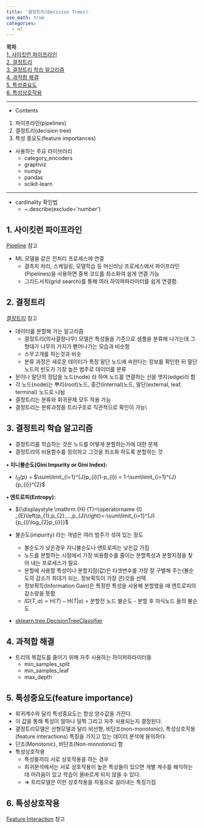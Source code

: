 ```yaml
---
title: '결정트리(Decision Trees)'
use_math: true
categories:
  - ml
---
```


**목차**  
[1. 사이킷런 파이프라인](#1-사이킷런-파이프라인)  
[2. 결정트리](#2-결정트리)  
[3. 결정트리 학습 알고리즘](#3-결정트리-학습-알고리즘)  
[4. 과적합 해결](#4-과적합-해결)  
[5. 특성중요도](#5-특성중요도feature-importance)  
[6. 특성상호작용](#6-특성상호작용)  


---
* Contents
1. 파이프라인(pipelines)
2. 결정트리(decision tree)
3. 특성 중요도(feature importances)

* 사용하는 주요 라이브러리
  * category_encoders  
  * graphviz  
  * numpy  
  * pandas  
  * scikit-learn  

---

* cardinality 확인법
  * ~.describe(exclude='number')

## 1. 사이킷런 파이프라인
[Pipeline](https://scikit-learn.org/stable/modules/generated/sklearn.pipeline.Pipeline.html) 참고
* ML 모델을 같은 전처리 프로세스에 연결
  * 결측치 처리, 스케일링, 모델학습 등 머신러닝 프로세스에서 파이프라인(Pipelines)을 사용하면 중복 코드를 최소화여 쉽게 연결 가능
  * 그리드서치(grid search)를 통해 여러 하이퍼파라미터를 쉽게 연결함.

## 2. 결정트리
[결정트리](http://www.r2d3.us/visual-intro-to-machine-learning-part-1/) 참고
* 데이터를 분할해 가는 알고리즘
  * 결정트리(의사결정나무) 모델은 특성들을 기준으로 샘플을 분류해 나가는데 그 형태가 나무의 가지가 뻗어나가는 모습과 비슷함
  * 스무고개를 하는것과 비슷
  * 분류 과정은 새로운 데이터가 특정 말단 노드에 속한다는 정보를 확인한 뒤 말단노드의 빈도가 가장 높은 범주로 데이터를 분류
* 문이나 말단의 정답을 노드(node) 라 하며 노드를 연결하는 선을 엣지(edge)라 함
* 각 노드(node)는 뿌리(root)노드, 중간(internal)노드, 말단(external, leaf, terminal) 노드로 나뉨
* 결정트리는 분류와 회귀문제 모두 적용 가능
* 결정트리는 분류과정을 트리구조로 직관적으로 확인이 가능\

## 3. 결정트리 학습 알고리즘
* 결정트리를 학습하는 것은 노드를 어떻게 분할하는가에 대한 문제
* 결정트리의 비용함수를 정의하고 그것을 최소화 하도록 분할하는 것

**▪︎ 지니불순도(Gini Impurity or Gini Index):**

  * ${\displaystyle {I}_{G}(p)}$ = $\sum\limit_{i=1}^{J}p_{i}(1-p_{i}) = 1-\sum\limit_{i=1}^{J}{p_{i}}^{2}$

**▪︎ 엔트로피(Entropy):**
  * ${\displaystyle \mathrm {H} (T)=\operatorname {I} _{E}\left(p_{1},p_{2},...,p_{J}\right)=-\sum\limit_{i=1}^{J}{p_{i}\log_{2}p_{i}}}$

* 불순도(impurity) 라는 개념은 여러 범주가 섞여 있는 정도
  * 불순도가 낮은경우 지니불순도나 엔트로피는 낮은값 가짐
  * 노드를 분할하는 시점에서 가장 비용함수를 줄이는 분할특성과 분할지점을 찾아 내는 프로세스가 필요
  * 분할에 사용할 특성이나 분할지점(값)은 타겟변수를 가장 잘 구별해 주는(불순도의 감소가 최대가 되는, 정보획득이 가장 큰)것을 선택
  * 정보획득(Information Gain)은 특정한 특성을 사용해 분할했을 때 엔트로피의 감소량을 뜻함
  * ${\displaystyle IG(T,a)=\mathrm {H} {(T)}-\mathrm {H} {(T \vert a)}}$ = 분할전 노드 불순도 - 분할 후 자식노드 들의 불순도

* [sklearn.tree.DecisionTreeClassifier](https://scikit-learn.org/stable/modules/generated/sklearn.tree.DecisionTreeClassifier.html)

## 4. 과적합 해결
* 트리의 복잡도를 줄이기 위해 자주 사용하는 하이퍼파라미터들
  * min_samples_split
  * min_samples_leaf
  * max_depth

## 5. 특성중요도(feature importance)
* 회귀계수와 달리 특성중요도는 항상 양수값을 가진다.
* 이 값을 통해 특성이 얼마나 일찍 그리고 자주 사용되는지 결정된다.
* 결정트리모델은 선형모델과 달리 비선형, 비단조(non-monotonic), 특성상호작용(feature interactions) 특징을 가지고 있는 데이터 분석에 용의하다.
* 단조(Monotonic), 비단조(Non-monotonic) 함
* 특성상호작용
  * 특성들끼리 서로 상호작용을 하는 경우
  * 회귀분석에서는 서로 상호작용이 높은 특성들이 있으면 개별 계수를 해석하는데 어려움이 있고 학습이 올바르게 되지 않을 수 있다.
  * &rArr; 트리모델은 이런 상호작용을 자동으로 걸러내는 특징가짐

## 6. 특성상호작용
[Feature Interaction](https://christophm.github.io/interpretable-ml-book/interaction.html#feature-interaction) 참고
